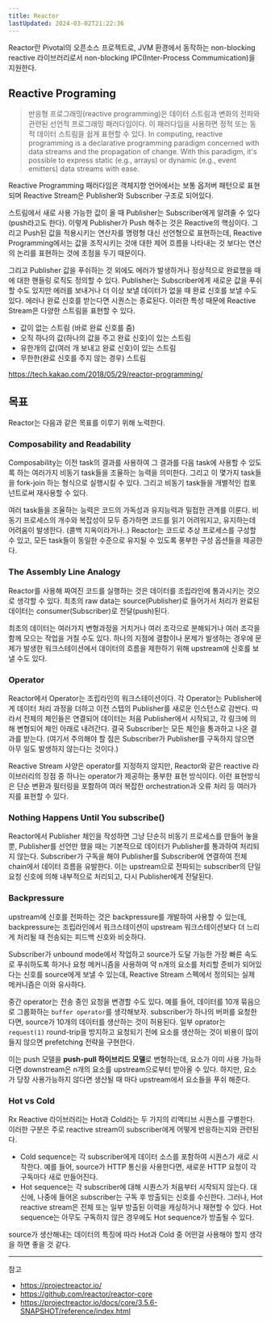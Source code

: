 ```yaml
---
title: Reactor
lastUpdated: 2024-03-02T21:22:36
---
```


Reactor란 Pivotal의 오픈소스 프로젝트로, JVM 환경에서 동작하는 non-blocking reactive 라이브러리로서 non-blocking IPC(Inter-Process Commumication)을 지원한다.

## Reactive Programing

> 반응형 프로그래밍(reactive programming)은 데이터 스트림과 변화의 전파와 관련된 선언적 프로그래밍 패러다임이다. 이 패러다임을 사용하면 정적 또는 동적 데이터 스트림을 쉽게 표현할 수 있다. In computing, reactive programming is a declarative programming paradigm concerned with data streams and the propagation of change. With this paradigm, it's possible to express static (e.g., arrays) or dynamic (e.g., event emitters) data streams with ease.

Reactive Programming 패러다임은 객체지향 언어에서는 보통 옵저버 패턴으로 표현되며 Reactive Stream은 Publisher와 Subscriber 구조로 되어있다.

스트림에서 새로 사용 가능한 값이 올 때 Publisher는 Subscriber에게 알려줄 수 있다 (push라고도 한다). 이렇게 Publisher가 Push 해주는 것은 Reactive의 핵심이다. 그리고 Push된 값을 적용시키는 연산자를 명령형 대신 선언형으로 표현하는데, Reactive Programming에서는 값을 조작시키는 것애 대한 제어 흐름을 나타내는 것 보다는 연산의 논리를 표현하는 것에 초점을 두기 때문이다.

그리고 Publisher 값을 푸쉬하는 것 외에도 에러가 발생하거나 정상적으로 완료했을 때에 대한 핸들링 로직도 정의할 수 있다. Publisher는 Subscriber에게 새로운 값을 푸쉬할 수도 있지만 에러를 보내거나 더 이상 보낼 데이터가 없을 때 완료 신호를 보낼 수도 있다. 에러나 완료 신호를 받는다면 시퀀스는 종료된다. 이러한 특성 때문에 Reactive Stream은 다양한 스트림을 표현할 수 있다.

- 값이 없는 스트림 (바로 완료 신호를 줌)
- 오직 하나의 값(하나의 값을 주고 완료 신호)이 있는 스트림
- 유한개의 값(여러 개 보내고 완료 신호)이 있는 스트림
- 무한한(완료 신호를 주지 않는 경우) 스트림

https://tech.kakao.com/2018/05/29/reactor-programming/

## 목표

Reactor는 다음과 같은 목표를 이루기 위해 노력한다.

### Composability and Readability

Composability는 이전 task의 결과를 사용하여 그 결과를 다음 task에 사용할 수 있도록 하는 여러가지 비동기 task들을 조율하는 능력을 의미한다. 그리고 이 몇가지 task들을 fork-join 하는 형식으로 실행시킬 수 있다. 그리고 비동기 task들을 개별적인 컴포넌트로써 재사용할 수 있다.

여러 task들을 조율하는 능력은 코드의 가독성과 유지능력과 밀접한 관계를 이룬다. 비동기 프로세스의 개수와 복잡성이 모두 증가하면 코드를 읽기 어려워지고, 유지하는데 어려움이 발생한다. (콜백 지옥이라거나..) Reactor는 코드로 추상 프로세스를 구성할 수 있고, 모든 task들이 동일한 수준으로 유지될 수 있도록 풍부한 구성 옵션들을 제공한다.

### The Assembly Line Analogy

Reactor를 사용해 짜여진 코드를 실행하는 것은 데이터를 조립라인에 통과시키는 것으로 생각할 수 있다. 최초의 raw data는 source(Publisher)로 들어가서 처리가 완료된 데이터는 consumer(Subscriber)로 전달(push)된다.

최초의 데이터는 여러가지 변형과정을 거치거나 여러 조각으로 분해되거나 여러 조각을 함께 모으는 작업을 거칠 수도 있다. 하나의 지점에 결함이나 문제가 발생하는 경우에 문제가 발생한 워크스테이션에서 데이터의 흐름을 제한하기 위해 upstream에 신호를 보낼 수도 있다.

### Operator

Reactor에서 Operator는 조립라인의 워크스테이션이다. 각 Operator는 Publisher에게 데이터 처리 과정을 더하고 이전 스텝의 Publisher를 새로운 인스턴스로 감싼다. 따라서 전체의 체인들은 연결되어 데이터는 처음 Publisher에서 시작되고, 각 링크에 의해 변형되어 체인 아래로 내려간다. 결국 Subscriber는 모든 체인을 통과하고 나온 결과를 받는다. (여기서 주의해야 할 점은 Subscriber가 Publisher를 구독하지 않으면 아무 일도 발생하지 않는다는 것이다.)

Reactive Stream 사양은 operator를 지정하지 않지만, Reactor와 같은 reactive 라이브러리의 장점 중 하나는 operator가 제공하는 풍부한 표현 방식이다. 이런 표현방식은 단순 변환과 필터링을 포함하여 여러 복잡한 orchestration과 오류 처리 등 여러가지를 표현할 수 있다.

### Nothing Happens Until You subscribe()

Reactor에서 Publisher 체인을 작성하면 그냥 단순히 비동기 프로세스를 만들어 놓을 뿐, Publisher를 선언만 했을 때는 기본적으로 데이터가 Publisher를 통과하여 처리되지 않는다. Subscriber가 구독을 해야 Publisher를 Subscriber에 연결하여 전체 chain에서 데이터 흐름을 유발한다. 이는 upstream으로 전파되는 subscriber의 단일 요청 신호에 의해 내부적으로 처리되고, 다시 Publisher에게 전달된다.

### Backpressure

upstream에 신호를 전파하는 것은 backpressure를 개발하여 사용할 수 있는데, backpressure는 조립라인에서 워크스테이션이 upstream 워크스테이션보다 더 느리게 처리될 때 전송되는 피드백 신호와 비슷하다.

Subscriber가 unbound mode에서 작업하고 source가 도달 가능한 가장 빠른 속도로 푸쉬하도록 하거나 요청 메커니즘을 사용하여 약 n개의 요소를 처리할 준비가 되어있다는 신호를 source에게 보낼 수 있는데, Reactive Stream 스펙에서 정의되는 실제 메커니즘은 이와 유사하다.

중간 operator는 전송 중인 요청을 변경할 수도 있다. 예를 들어, 데이터를 10개 묶음으로 그룹화하는 `buffer operator`를 생각해보자. subscriber가 하나의 버퍼를 요청한다면, source가 10개의 데이터를 생산하는 것이 허용된다. 일부 oprator는 `request(1)` round-trip을 방지하고 요청되기 전에 요소를 생산하는 것이 비용이 많이 들지 않으면 prefetching 전략을 구현한다.

이는 push 모델을 **push-pull 하이브리드 모델**로 변형하는데, 요소가 이미 사용 가능하다면 downstream은 n개의 요소를 upstream으로부터 받아올 수 있다. 하지만, 요소가 당장 사용가능하지 않다면 생산될 때 마다 upstream에서 요소들을 푸쉬 해준다.

### Hot vs Cold

Rx Reactive 라이브러리는 Hot과 Cold라는 두 가지의 리액티브 시퀀스를 구별한다. 이러한 구분은 주로 reactive stream이 subscriber에게 어떻게 반응하는지와 관련된다.

- Cold sequence는 각 subscriber에게 데이터 소스를 포함하여 시퀀스가 새로 시작한다. 예를 들어, source가 HTTP 통신을 사용한다면, 새로운 HTTP 요청이 각 구독마다 새로 만들어진다.
- Hot sequence는 각 subscriber에 대해 시퀀스가 처음부터 시작되지 않는다. 대신에, 나중에 들어온 subscriber는 구독 후 방출되는 신호를 수신한다. 그러나, Hot reactive stream은 전체 또는 일부 방출된 이력을 캐싱하거나 재현할 수 있다. Hot sequence는 아무도 구독하지 않은 경우에도 Hot sequence가 방출될 수 있다.

source가 생산해내는 데이터의 특징에 따라 Hot과 Cold 중 어떤걸 사용해야 할지 생각을 하면 좋을 것 같다.
 
---
참고
- https://projectreactor.io/
- https://github.com/reactor/reactor-core
- https://projectreactor.io/docs/core/3.5.6-SNAPSHOT/reference/index.html
